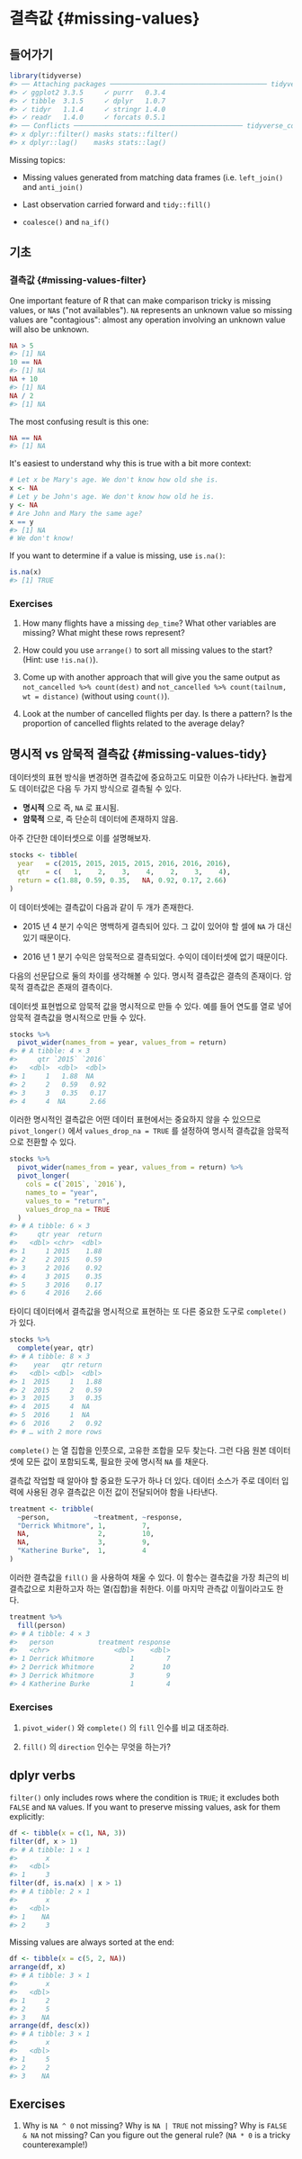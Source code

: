 # 결측값 {#missing-values}

## 들어가기


```r
library(tidyverse)
#> ── Attaching packages ─────────────────────────────────────── tidyverse 1.3.0 ──
#> ✓ ggplot2 3.3.5     ✓ purrr   0.3.4
#> ✓ tibble  3.1.5     ✓ dplyr   1.0.7
#> ✓ tidyr   1.1.4     ✓ stringr 1.4.0
#> ✓ readr   1.4.0     ✓ forcats 0.5.1
#> ── Conflicts ────────────────────────────────────────── tidyverse_conflicts() ──
#> x dplyr::filter() masks stats::filter()
#> x dplyr::lag()    masks stats::lag()
```

Missing topics:

-   Missing values generated from matching data frames (i.e. `left_join()` and `anti_join()`

-   Last observation carried forward and `tidy::fill()`

-   `coalesce()` and `na_if()`

## 기초

### 결측값 {#missing-values-filter}

One important feature of R that can make comparison tricky is missing values, or `NA`s ("not availables").
`NA` represents an unknown value so missing values are "contagious": almost any operation involving an unknown value will also be unknown.


```r
NA > 5
#> [1] NA
10 == NA
#> [1] NA
NA + 10
#> [1] NA
NA / 2
#> [1] NA
```

The most confusing result is this one:


```r
NA == NA
#> [1] NA
```

It's easiest to understand why this is true with a bit more context:


```r
# Let x be Mary's age. We don't know how old she is.
x <- NA
# Let y be John's age. We don't know how old he is.
y <- NA
# Are John and Mary the same age?
x == y
#> [1] NA
# We don't know!
```

If you want to determine if a value is missing, use `is.na()`:


```r
is.na(x)
#> [1] TRUE
```

### Exercises

1.  How many flights have a missing `dep_time`?
    What other variables are missing?
    What might these rows represent?

2.  How could you use `arrange()` to sort all missing values to the start?
    (Hint: use `!is.na()`).

3.  Come up with another approach that will give you the same output as `not_cancelled %>% count(dest)` and `not_cancelled %>% count(tailnum, wt = distance)` (without using `count()`).

4.  Look at the number of cancelled flights per day.
    Is there a pattern?
    Is the proportion of cancelled flights related to the average delay?

## 명시적 vs 암묵적 결측값 {#missing-values-tidy}

데이터셋의 표현 방식을 변경하면 결측값에 중요하고도 미묘한 이슈가 나타난다. 놀랍게도 데이터값은 다음 두 가지 방식으로 결측될 수 있다.

* **명시적** 으로 즉, `NA` 로 표시됨.
* **암묵적** 으로, 즉 단순히 데이터에 존재하지 않음.

아주 간단한 데이터셋으로 이를 설명해보자.


```r
stocks <- tibble(
  year   = c(2015, 2015, 2015, 2015, 2016, 2016, 2016),
  qtr    = c(   1,    2,    3,    4,    2,    3,    4),
  return = c(1.88, 0.59, 0.35,   NA, 0.92, 0.17, 2.66)
)
```

이 데이터셋에는 결측값이 다음과 같이 두 개가 존재한다.

-   2015 년 4 분기 수익은 명백하게 결측되어 있다. 그 값이 있어야 할 셀에 `NA` 가 대신 있기 때문이다.

-   2016 년 1 분기 수익은 암묵적으로 결측되었다. 수익이 데이터셋에 없기 때문이다.
 
다음의 선문답으로 둘의 차이를 생각해볼 수 있다. 명시적 결측값은 결측의 존재이다. 암묵적 결측값은 존재의 결측이다.

데이터셋 표현법으로 암묵적 값을 명시적으로 만들 수 있다. 예를 들어 연도를 열로 넣어 암묵적 결측값을 명시적으로 만들 수 있다.


```r
stocks %>%
  pivot_wider(names_from = year, values_from = return)
#> # A tibble: 4 × 3
#>     qtr `2015` `2016`
#>   <dbl>  <dbl>  <dbl>
#> 1     1   1.88  NA   
#> 2     2   0.59   0.92
#> 3     3   0.35   0.17
#> 4     4  NA      2.66
```

이러한 명시적인 결측값은 어떤 데이터 표현에서는 중요하지 않을 수 있으므로 `pivot_longer()` 에서 `values_drop_na = TRUE` 를 설정하여 명시적 결측값을 암묵적으로 전환할 수 있다.


```r
stocks %>%
  pivot_wider(names_from = year, values_from = return) %>%
  pivot_longer(
    cols = c(`2015`, `2016`),
    names_to = "year",
    values_to = "return",
    values_drop_na = TRUE
  )
#> # A tibble: 6 × 3
#>     qtr year  return
#>   <dbl> <chr>  <dbl>
#> 1     1 2015    1.88
#> 2     2 2015    0.59
#> 3     2 2016    0.92
#> 4     3 2015    0.35
#> 5     3 2016    0.17
#> 6     4 2016    2.66
```

타이디 데이터에서 결측값을 명시적으로 표현하는 또 다른 중요한 도구로 `complete()` 가 있다.


```r
stocks %>%
  complete(year, qtr)
#> # A tibble: 8 × 3
#>    year   qtr return
#>   <dbl> <dbl>  <dbl>
#> 1  2015     1   1.88
#> 2  2015     2   0.59
#> 3  2015     3   0.35
#> 4  2015     4  NA   
#> 5  2016     1  NA   
#> 6  2016     2   0.92
#> # … with 2 more rows
```

`complete()` 는 열 집합을 인풋으로, 고유한 조합을 모두 찾는다. 그런 다음 원본 데이터셋에 모든 값이 포함되도록, 필요한 곳에 명시적 `NA` 를 채운다.

결측값 작업할 때 알아야 할 중요한 도구가 하나 더 있다. 데이터 소스가 주로 데이터 입력에 사용된 경우 결측값은 이전 값이 전달되어야 함을 나타낸다.


```r
treatment <- tribble(
  ~person,           ~treatment, ~response,
  "Derrick Whitmore", 1,         7,
  NA,                 2,         10,
  NA,                 3,         9,
  "Katherine Burke",  1,         4
)
```

이러한 결측값을 `fill()` 을 사용하여 채울 수 있다. 
이 함수는 결측값을 가장 최근의 비결측값으로 치환하고자 하는 열(집합)을 취한다. 이를 마지막 관측값 이월이라고도 한다.


```r
treatment %>%
  fill(person)
#> # A tibble: 4 × 3
#>   person           treatment response
#>   <chr>                <dbl>    <dbl>
#> 1 Derrick Whitmore         1        7
#> 2 Derrick Whitmore         2       10
#> 3 Derrick Whitmore         3        9
#> 4 Katherine Burke          1        4
```

### Exercises

1.  `pivot_wider()` 와 `complete()` 의 `fill` 인수를 비교 대조하라.

1.  `fill()` 의 `direction` 인수는 무엇을 하는가? 

## dplyr verbs

`filter()` only includes rows where the condition is `TRUE`; it excludes both `FALSE` and `NA` values.
If you want to preserve missing values, ask for them explicitly:


```r
df <- tibble(x = c(1, NA, 3))
filter(df, x > 1)
#> # A tibble: 1 × 1
#>       x
#>   <dbl>
#> 1     3
filter(df, is.na(x) | x > 1)
#> # A tibble: 2 × 1
#>       x
#>   <dbl>
#> 1    NA
#> 2     3
```

Missing values are always sorted at the end:


```r
df <- tibble(x = c(5, 2, NA))
arrange(df, x)
#> # A tibble: 3 × 1
#>       x
#>   <dbl>
#> 1     2
#> 2     5
#> 3    NA
arrange(df, desc(x))
#> # A tibble: 3 × 1
#>       x
#>   <dbl>
#> 1     5
#> 2     2
#> 3    NA
```

## Exercises

1.  Why is `NA ^ 0` not missing? Why is `NA | TRUE` not missing? Why is `FALSE & NA` not missing? Can you figure out the general rule? (`NA * 0` is a tricky counterexample!)
